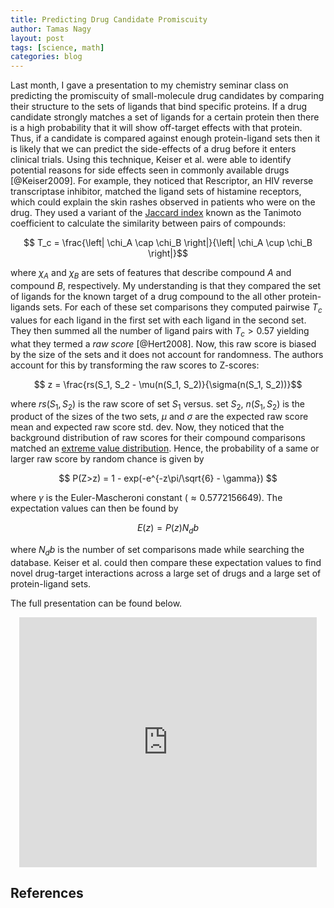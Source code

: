 ```yaml
---
title: Predicting Drug Candidate Promiscuity
author: Tamas Nagy
layout: post
tags: [science, math]
categories: blog
--- 
```

Last month, I gave a presentation to my chemistry seminar class on predicting the promiscuity of small-molecule drug candidates by comparing their structure to the sets of ligands that bind specific proteins. If a drug candidate strongly matches a set of ligands for a certain protein then there is a high probability that it will show off-target effects with that protein. Thus, if a candidate is compared against enough protein-ligand sets then it is likely that we can predict the side-effects of a drug before it enters clinical trials. Using this technique, Keiser et al. were able to identify potential reasons for side effects seen in commonly available drugs [@Keiser2009]. For example, they noticed that Rescriptor, an HIV reverse transcriptase inhibitor, matched the ligand sets of histamine receptors, which could explain the skin rashes observed in patients who were on the drug. They used a variant of the [Jaccard index](http://en.wikipedia.org/wiki/Jaccard_index) known as the Tanimoto coefficient to calculate the similarity between pairs of compounds:

$$ T_c = \frac{\left| \chi_A \cap \chi_B \right|}{\left| \chi_A \cup \chi_B \right|}$$

where $\chi_A$ and $\chi_B$ are sets of features that describe compound $A$ and compound $B$, respectively. My understanding is that they compared the set of ligands for the known target of a drug compound to the all other protein-ligands sets. For each of these set comparisons they computed pairwise $T_c$ values for each ligand in the first set with each ligand in the second set. They then summed all the number of ligand pairs with $T_c > 0.57$ yielding what they termed a *raw score* [@Hert2008]. Now, this raw score is biased by the size of the sets and it does not account for randomness. The authors account for this by transforming the raw scores to Z-scores:

$$ z = \frac{rs(S_1, S_2 - \mu(n(S_1, S_2)}{\sigma(n(S_1, S_2))}$$

where $rs(S_1,S_2)$ is the raw score of set $S_1$ versus. set $S_2$, $n(S_1,S_2)$ is the product of the sizes of the two sets, $\mu$ and $\sigma$ are the expected raw score mean and expected raw score std. dev. Now, they noticed that the background distribution of raw scores for their compound comparisons matched an [extreme value distribution](http://en.wikipedia.org/wiki/Generalized_extreme_value_distribution). Hence, the probability of a same or larger raw score by random chance is given by

$$ P(Z>z) = 1 - exp(-e^{-z\pi/\sqrt{6} - \gamma}) $$

where $\gamma$ is the Euler-Mascheroni constant ($\approx 0.5772156649$). The expectation values can then be found by

$$ E(z) = P(z)N_db  $$

where $N_db$ is the number of set comparisons made while searching the database. Keiser et al. could then compare these expectation values to find novel drug-target interactions across a large set of drugs and a large set of protein-ligand sets.

The full presentation can be found below.

<div class="bigspacer"></div>
<center><iframe src="http://www.slideshare.net/slideshow/embed_code/33171714" width="476" height="400" frameborder="0" marginwidth="0" marginheight="0" scrolling="no"></iframe></center>
<div class="bigspacer"></div>

<script type="text/javascript"
src="http://cdn.mathjax.org/mathjax/latest/MathJax.js?config=TeX-AMS-MML_HTMLorMML"></script>

## References
